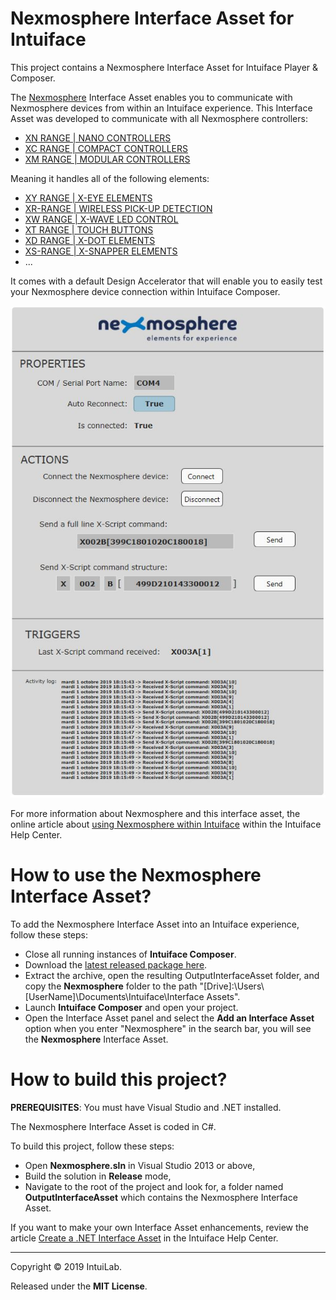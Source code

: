 # Nexmosphere Interface Asset for Intuiface

This project contains a Nexmosphere Interface Asset for Intuiface Player & Composer.

The [Nexmosphere](https://nexmosphere.com) Interface Asset enables you to communicate with Nexmosphere devices from within an Intuiface experience.
This Interface Asset was developed to communicate with all Nexmosphere controllers:
* [XN RANGE | NANO CONTROLLERS](https://nexmosphere.com/product-category/xn-nano/)
* [XC RANGE | COMPACT CONTROLLERS](https://nexmosphere.com/product-category/xc-compact-controllers/)
* [XM RANGE | MODULAR CONTROLLERS](https://nexmosphere.com/product-category/xm-range/)

Meaning it handles all of the following elements:
* [XY RANGE | X-EYE ELEMENTS](https://nexmosphere.com/product-category/xy-range/)
* [XR-RANGE | WIRELESS PICK-UP DETECTION](https://nexmosphere.com/product-category/xr-range/)
* [XW RANGE | X-WAVE LED CONTROL](https://nexmosphere.com/product-category/xw-range/)
* [XT RANGE | TOUCH BUTTONS](https://nexmosphere.com/product-category/xt-range/)
* [XD RANGE | X-DOT ELEMENTS](https://nexmosphere.com/product-category/xd-range/)
* [XS-RANGE | X-SNAPPER ELEMENTS](https://nexmosphere.com/product-category/xs-range/)
* ...

It comes with a default Design Accelerator that will enable you to easily test your Nexmosphere device connection within Intuiface Composer.

![Nexmosphere Default Design Accelerator](Screenshots/Nexmosphere-DA.jpg "width:350px")

For more information about Nexmosphere and this interface asset, the online article about [using Nexmosphere within Intuiface](https://support.intuiface.com/hc/en-us/articles/360009681439) within the Intuiface Help Center.

# How to use the Nexmosphere Interface Asset?

To add the Nexmosphere Interface Asset into an Intuiface experience, follow these steps: 
* Close all running instances of **Intuiface Composer**. 
* Download the [latest released package here](https://github.com/intuiface/NexmosphereIA/releases).
* Extract the archive, open the resulting OutputInterfaceAsset folder, and copy the **Nexmosphere** folder to the path "[Drive]:\Users\\[UserName]\Documents\Intuiface\Interface Assets".
* Launch **Intuiface Composer** and open your project.
* Open the Interface Asset panel and select the **Add an Interface Asset** option when you enter "Nexmosphere" in the search bar, you will see the **Nexmosphere** Interface Asset.

# How to build this project?

**PREREQUISITES**: You must have Visual Studio and .NET installed.

The Nexmosphere Interface Asset is coded in C#.

To build this project, follow these steps:
* Open **Nexmosphere.sln** in Visual Studio 2013 or above,
* Build the solution in **Release** mode,
* Navigate to the root of the project and look for, a folder named **OutputInterfaceAsset** which contains the Nexmosphere Interface Asset.

If you want to make your own Interface Asset enhancements, review the article [Create a .NET Interface Asset](https://support.intuiface.com/hc/en-us/articles/360007179792-Create-a-NET-Interface-Asset) in the Intuiface Help Center.

-----

Copyright &copy; 2019 IntuiLab.

Released under the **MIT License**.

